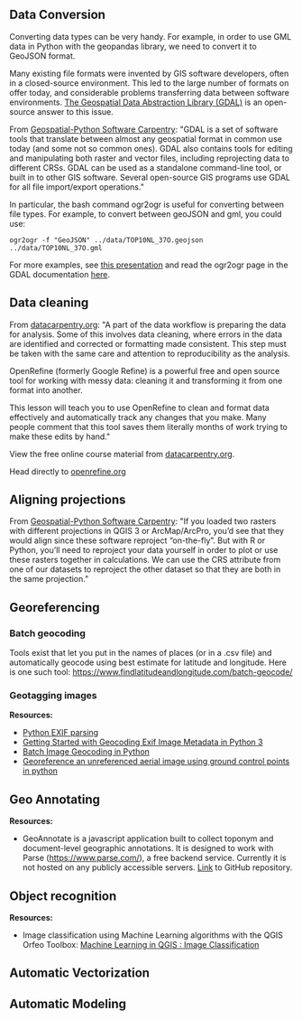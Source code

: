 ## Data Conversion
Converting data types can be very handy. For example, in order to use GML data in Python with the geopandas library, we need to convert it to GeoJSON format.

Many existing file formats were invented by GIS software developers, often in a closed-source environment. This led to the large number of formats on offer today, and considerable problems transferring data between software environments. [The Geospatial Data Abstraction Library (GDAL)](https://gdal.org/) is an open-source answer to this issue.

From [Geospatial-Python Software Carpentry](https://carpentries-incubator.github.io/geospatial-python/03-crs/index.html): "GDAL is a set of software tools that translate between almost any geospatial format in common use today (and some not so common ones). GDAL also contains tools for editing and manipulating both raster and vector files, including reprojecting data to different CRSs. GDAL can be used as a standalone command-line tool, or built in to other GIS software. Several open-source GIS programs use GDAL for all file import/export operations."

In particular, the bash command ogr2ogr is useful for converting between file types. For example, to convert between geoJSON and gml, you could use: 

```
ogr2ogr -f "GeoJSON" ../data/TOP10NL_37O.geojson ../data/TOP10NL_37O.gml
```

For more examples, see [this presentation](https://janakiev.com/slides/ogr-presentation/#/) and read the ogr2ogr page in the GDAL documentation [here](https://gdal.org/programs/ogr2ogr.html).

## Data cleaning
From [datacarpentry.org](https://datacarpentry.org/OpenRefine-ecology-lesson/): "A part of the data workflow is preparing the data for analysis. Some of this involves data cleaning, where errors in the data are identified and corrected or formatting made consistent. This step must be taken with the same care and attention to reproducibility as the analysis.

OpenRefine (formerly Google Refine) is a powerful free and open source tool for working with messy data: cleaning it and transforming it from one format into another.

This lesson will teach you to use OpenRefine to clean and format data effectively and automatically track any changes that you make. Many people comment that this tool saves them literally months of work trying to make these edits by hand."

View the free online course material from [datacarpentry.org](https://datacarpentry.org/OpenRefine-ecology-lesson/). 

Head directly to [openrefine.org](https://openrefine.org/)

## Aligning projections 

From [Geospatial-Python Software Carpentry](https://carpentries-incubator.github.io/geospatial-python/06-raster-reproject/index.html): "If you loaded two rasters with different projections in QGIS 3 or ArcMap/ArcPro, you’d see that they would align since these software reproject “on-the-fly”. But with R or Python, you’ll need to reproject your data yourself in order to plot or use these rasters together in calculations. We can use the CRS attribute from one of our datasets to reproject the other dataset so that they are both in the same projection."

## Georeferencing

### Batch geocoding 
Tools exist that let you put in the names of places (or in a .csv file) and automatically geocode using best estimate for latitude and longitude. Here is one such tool: https://www.findlatitudeandlongitude.com/batch-geocode/

### Geotagging images

**Resources:**
* [Python EXIF parsing](https://github.com/bennoleslie/pexif)
* [Getting Started with Geocoding Exif Image Metadata in Python 3](https://developer.here.com/blog/getting-started-with-geocoding-exif-image-metadata-in-python3)
* [Batch Image Geocoding in Python](https://github.com/nperony/pybatchgeotag)
* [Georeference an unreferenced aerial image using ground control points in python](https://stackoverflow.com/questions/55681995/how-to-georeference-an-unreferenced-aerial-image-using-ground-control-points-in)

## Geo Annotating

**Resources:**
* GeoAnnotate is a javascript application built to collect toponym and document-level geographic annotations. It is designed to work with Parse (https://www.parse.com/), a free backend service. Currently it is not hosted on any publicly accessible servers. [Link](https://github.com/utcompling/GeoAnnotate/) to GitHub repository. 

## Object recognition

**Resources:**

* Image classification using Machine Learning algorithms with the QGIS Orfeo Toolbox: [Machine Learning in QGIS : Image Classification](https://www.youtube.com/watch?v=msUyQmZwqo8&ab_channel=HomeMadeSchool)


## Automatic Vectorization

## Automatic Modeling
